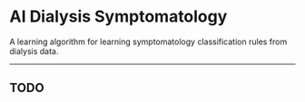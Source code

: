 AI Dialysis Symptomatology
========

A learning algorithm for learning symptomatology classification rules from dialysis data.

--------

## TODO